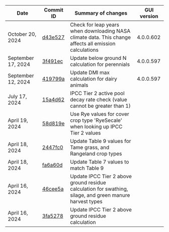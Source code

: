 | Date | Commit ID | Summary of changes | GUI version |
| -------- | ------- | ------- | ------- |
| October 20, 2024 | [d43e527](https://github.com/holos-aafc/Holos/commit/d43e5273514f39b9a7a35277a6731e30dcbb5c2d) | Check for leap years when downloading NASA climate data. This change affects all emission calculations | 4.0.0.602 | 
| September 17, 2024 | [3f491ec](https://github.com/holos-aafc/Holos/commit/3f491ec246f287a9d7cdeee15f1cd4e8ee2e84d7) | Update below ground N calculation for perennials | 4.0.0.597 | 
| September 12, 2024 | [419799a](https://github.com/holos-aafc/Holos/commit/419799ae1dc1ae4eedb3e6019d32f84f3fab3708) | Update DMI max calculation for dairy animals | 4.0.0.597 |
| July 17, 2024 | [15a4d62](https://github.com/holos-aafc/Holos/commit/15a4d6237226b86242c4d2a1899de8939022c8fd) | IPCC Tier 2 active pool decay rate check (value cannot be greater than 1) ||
| April 19, 2024 | [58d819e](https://github.com/holos-aafc/Holos/commit/58d819e6275ec9fa8ed40f5a3d759c3e521f225f) | Use Rye values for cover crop type 'RyeSecale' when looking up IPCC Tier 2 values ||
| April 18, 2024 | [2447fc0](https://github.com/holos-aafc/Holos/commit/2447fc0f16a37a7a7dcdcc55b516a2f466a4a08f) | Update Table 9 values for Tame grass, and Rangeland crop types ||
| April 18, 2024 | [fa6a60d](https://github.com/holos-aafc/Holos/commit/fa6a60deff7174f964ce56e76410221e8005f427) | Update Table 7 values to match Table 9 ||
| April 16, 2024 | [46cee5a](https://github.com/holos-aafc/Holos/commit/46cee5aa16e17311cdf87a652374dd1b50b2866f) | Update IPCC Tier 2 above ground residue calculation for swathing, silage, and green manure harvest types ||
| April 16, 2024 | [3fa5278](https://github.com/holos-aafc/Holos/commit/3fa527894e1e805b190a2480be8decf687d05b27) | Update IPCC Tier 2 above ground residue calculation ||
